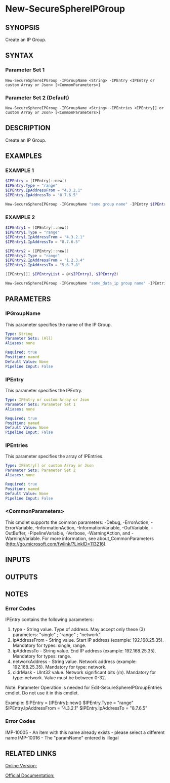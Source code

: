 ﻿# New-SecureSphereIPGroup

## SYNOPSIS
Create an IP Group.

## SYNTAX

### Parameter Set 1
```
New-SecureSphereIPGroup -IPGroupName <String> -IPEntry <IPEntry or custom Array or Json> [<CommonParameters>]
```

### Parameter Set 2 (Default)
```
New-SecureSphereIPGroup -IPGroupName <String> -IPEntries <IPEntry[] or custom Array or Json> [<CommonParameters>]
```

## DESCRIPTION
Create an IP Group.

## EXAMPLES

### EXAMPLE 1

```powershell
$IPEntry = [IPEntry]::new()
$IPEntry.Type = "range"
$IPEntry.IpAddressFrom = "4.3.2.1"
$IPEntry.IpAddressTo = "8.7.6.5"

New-SecureSphereIPGroup -IPGroupName "some group name" -IPEntry $IPEntry
```

### EXAMPLE 2

```powershell
$IPEntry1 = [IPEntry]::new()
$IPEntry1.Type = "range"
$IPEntry1.IpAddressFrom = "4.3.2.1"
$IPEntry1.IpAddressTo = "8.7.6.5"

$IPEntry2 = [IPEntry]::new()
$IPEntry2.Type = "range"
$IPEntry2.IpAddressFrom = "1.2.3.4"
$IPEntry2.IpAddressTo = "5.6.7.8"

[IPEntry[]] $IPEntryList = @($IPEntry1, $IPEntry2)

New-SecureSphereIPGroup -IPGroupName "some_data_ip group name" -IPEntries $IPEntryList
```

## PARAMETERS

### IPGroupName
This parameter specifies the name of the IP Group.

```yaml
Type: String
Parameter Sets: (All)
Aliases: none

Required: true
Position: named
Default Value: None
Pipeline Input: False
```

### IPEntry
This parameter specifies the IPEntry.

```yaml
Type: IPEntry or custom Array or Json
Parameter Sets: Parameter Set 1
Aliases: none

Required: true
Position: named
Default Value: None
Pipeline Input: False
```

### IPEntries
This parameter specifies the array of IPEntries.

```yaml
Type: IPEntry[] or custom Array or Json
Parameter Sets: Parameter Set 2
Aliases: none

Required: true
Position: named
Default Value: None
Pipeline Input: False
```

### \<CommonParameters\>
This cmdlet supports the common parameters: -Debug, -ErrorAction, -ErrorVariable, -InformationAction, -InformationVariable, -OutVariable, -OutBuffer, -PipelineVariable, -Verbose, -WarningAction, and -WarningVariable. For more information, see about_CommonParameters (http://go.microsoft.com/fwlink/?LinkID=113216).

## INPUTS

## OUTPUTS

## NOTES

### Error Codes
IPEntry contains the following parameters:
1. type - String value. Type of address. May accept only these (3) parameters: "single" ; "range" ; "network".
2. ipAddressFrom - String value. Start IP address (example: 192.168.25.35). Mandatory for types: single, range.
3. ipAddressTo - String value. End IP address (example: 192.168.25.35). Mandatory for types: range.
4. networkAddress - String value. Network address (example: 192.168.25.35). Mandatory for type: network.
5. cidrMask - UInt32 value. Network significant bits (/n). Mandatory for type: network. Value must be between 0-32.

Note: Parameter Operation is needed for Edit-SecureSphereIPGroupEntries cmdlet. Do not use it in this cmdlet.

Example:
$IPEntry = [IPEntry]::new()
$IPEntry.Type = "range"
$IPEntry.IpAddressFrom = "4.3.2.1"
$IPEntry.IpAddressTo = "8.7.6.5"

### Error Codes
IMP-10005 - An item with this name already exists - please select a different name
IMP-10016 - The "paramName" entered is illegal

## RELATED LINKS

[Online Version:](https://github.com/akshinmustafayev/Documentation/MD)

[Official Documentation:](https://docs.imperva.com/bundle/v13.6-api-reference-guide/page/69928.htm)



